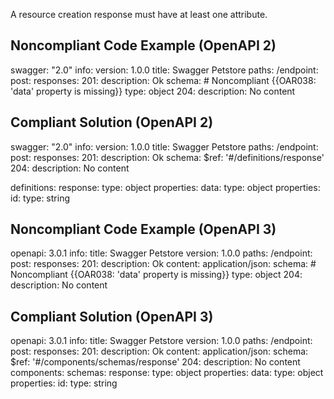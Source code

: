 A resource creation response must have at least one attribute.

Noncompliant Code Example (OpenAPI 2)
-------------------------------------

swagger: "2.0"
info:
  version: 1.0.0
  title: Swagger Petstore
paths:
  /endpoint:
    post:
      responses:
        201:
          description: Ok
          schema: \# Noncompliant {{OAR038: 'data' property is missing}}
            type: object
        204:
          description: No content

Compliant Solution (OpenAPI 2)
------------------------------

swagger: "2.0"
info:
  version: 1.0.0
  title: Swagger Petstore
paths:
  /endpoint:
    post:
      responses:
        201:
          description: Ok
          schema:
            $ref: '#/definitions/response'
        204:
          description: No content

definitions:
  response:
    type: object
    properties:
      data:
        type: object
        properties:
          id:
            type: string

Noncompliant Code Example (OpenAPI 3)
-------------------------------------

openapi: 3.0.1
info:
  title: Swagger Petstore
  version: 1.0.0
paths:
  /endpoint:
    post:
      responses:
        201:
          description: Ok
          content:
            application/json:
              schema: \# Noncompliant {{OAR038: 'data' property is missing}}
                type: object
        204:
          description: No content

Compliant Solution (OpenAPI 3)
------------------------------

openapi: 3.0.1
info:
  title: Swagger Petstore
  version: 1.0.0
paths:
  /endpoint:
    post:
      responses:
        201:
          description: Ok
          content:
            application/json:
              schema:
                $ref: '#/components/schemas/response'
        204:
          description: No content
components:
  schemas:
    response:
      type: object
      properties:
        data:
          type: object
          properties:
            id:
              type: string